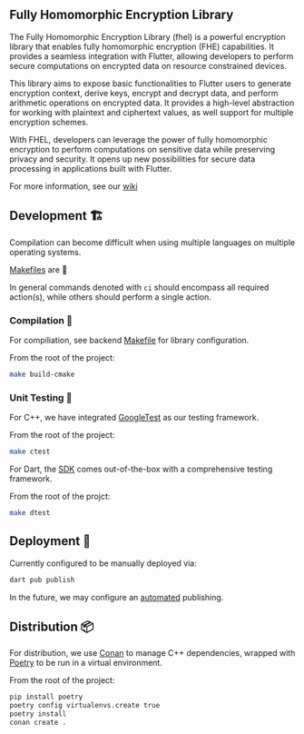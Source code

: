 
## Fully Homomorphic Encryption Library

The Fully Homomorphic Encryption Library (fhel) is a powerful encryption library that enables fully homomorphic encryption (FHE) capabilities. It provides a seamless integration with Flutter, allowing developers to perform secure computations on encrypted data on resource constrained devices.

This library aims to expose basic functionalities to Flutter users to generate encryption context, derive keys, encrypt and decrypt data, and perform arithmetic operations on encrypted data. It provides a high-level abstraction for working with plaintext and ciphertext values, as well support for multiple encryption schemes.

With FHEL, developers can leverage the power of fully homomorphic encryption to perform computations on sensitive data while preserving privacy and security. It opens up new possibilities for secure data processing in applications built with Flutter.

For more information, see our [wiki](https://github.com/jeffmur/fhel/wiki)

## Development 🏗️

Compilation can become difficult when using multiple languages on multiple operating systems.

[Makefiles](https://www.gnu.org/software/make/manual/html_node/Introduction.html) are 🔑

In general commands denoted with `ci` should encompass all required action(s), while others should perform a single action.

### Compilation 👷

For compiliation, see backend [Makefile](./src/backend/Makefile) for library configuration.

From the root of the project:
```bash
make build-cmake
```

### Unit Testing 🧪

For C++, we have integrated [GoogleTest](https://github.com/google/googletest) as our testing framework.

From the root of the project:
```bash
make ctest
```

For Dart, the [SDK](https://dart.dev/tools/sdk) comes out-of-the-box with a comprehensive testing framework.

From the root of the projct:
```bash
make dtest
```

## Deployment 🚀

Currently configured to be manually deployed via:
```bash
dart pub publish
```

In the future, we may configure an [automated](https://dart.dev/tools/pub/automated-publishing) publishing.

## Distribution 📦

For distribution, we use [Conan](https://conan.io/) to manage C++ dependencies, wrapped with [Poetry](https://python-poetry.org/) to be run in a virtual environment.

From the root of the project:
```bash
pip install poetry
poetry config virtualenvs.create true
poetry install
conan create .
```
